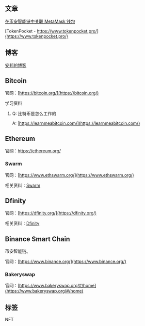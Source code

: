 ## 文章

[在币安智能链中关联 MetaMask 钱包](https://academy.binance.com/zh/articles/connecting-metamask-to-binance-smart-chain)

[TokenPocket - https://www.tokenpocket.pro/](https://www.tokenpocket.pro/)

## 博客

[安邦的博客](https://anbang.blog/)

## Bitcoin

官网：[https://bitcoin.org/](https://bitcoin.org/)

学习资料

1. Q: 比特币是怎么工作的

   A: [https://learnmeabitcoin.com/](https://learnmeabitcoin.com/)

## Ethereum

官网：https://ethereum.org/

### Swarm

官网：[https://www.ethswarm.org/](https://www.ethswarm.org/)

相关资料：[Swarm](./swarm)

## Dfinity

官网：[https://dfinity.org/](https://dfinity.org/)

相关资料：[Dfinity](./dfinity)

## Binance Smart Chain

币安智能链。

官网：[https://www.binance.org/](https://www.binance.org/)

### Bakeryswap

官网：[https://www.bakeryswap.org/#/home](https://www.bakeryswap.org/#/home)

## 标签

NFT
